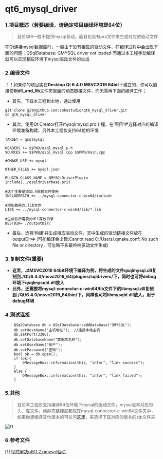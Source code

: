 # qt6_mysql_driver

### 1.项目概述（若要编译，请确定项目编译环境是64位）
> 目前Qt6一般不提供mysql驱动，而且也没有pro文件来生成对应的驱动文件
> 
在Qt连接mysql数据库时，一般由于没有相应的驱动文件，在编译过程中会出现下面的问题：QSqlDatabase: QMYSQL driver not loaded
而通过本工程手动编译就可以实现相应环境下mysql驱动文件的生成

### 2.编译文件
！！如果你的项目实在**Desktop Qt 6.4.0 MSVC2019 64bit**下建立的，你可以直接使用**dll_and_lib**文件夹里面的动态链接文件，而无需再下面的编译工作；
- 首先，下载本工程到本地，通过使用
```
git clone git@github.com:sokestudio/qt6_mysql_driver.git
cd qt6_mysql_driver
```
- 其次，使用Qt Creator打开mysql/mysql.pro工程，在‘项目’栏选择对应的编译环境准备构建，另外本工程仅支持64位的环境
```
TARGET = qsqlmysql
 
HEADERS += $$PWD/qsql_mysql_p.h
SOURCES += $$PWD/qsql_mysql.cpp $$PWD/main.cpp
 
#QMAKE_USE += mysql
 
OTHER_FILES += mysql.json
 
PLUGIN_CLASS_NAME = QMYSQLDriverPlugin
include(../qsqldriverbase.pri)
 
#这个主要是添加.h依赖文件使用
INCLUDEPATH += ../mysql-connector-c-win64/include
 
#添加依赖的.lib文件
LIBS += ../mysql-connector-c-win64/lib/*.lib
 
#生成你所需要的dll存放目录
DESTDIR= ./outputDir/
```
- 最后，选择‘构建’并生成相应驱动文件，其中生成的驱动链接文件放在outputDir中 (可能编译会出现:Cannot read C:/Users/.qmake.conf: No such file or directory，可忽略不影最终响驱动文件生成)

### 3.复制文件(重要)
- **这里，以MSVC2019 64bit环境下编译为例，将生成的文件qsqlmysql.dll复制到./Qt/6.4.0/msvc2019_64/plugins/sqldrivers/下，同时也可将debug环境下qsqlmysqld.dll放入**
- **此外，还需要将mysql-connector-c-win64/lib文件下的libmysql.dll复制到./Qt/6.4.0/msvc2019_64/bin/下，同样也可将libmysqld.dll放入，用于debug环境**

### 4.测试连接
```
    QSqlDatabase db = QSqlDatabase::addDatabase("QMYSQL");
    db.setHostName("主机地址");  //连接本地主机
    db.setPort(3306);
    db.setDatabaseName("数据库名称");
    db.setUserName("账户");
    db.setPassword("密码");
    bool ok = db.open();
    if (ok){
        QMessageBox::information(this, "infor", "link success");
    }
    else {
        QMessageBox::information(this, "infor", "link failed");
    }
```

### 5.其他
> 目前本工程仅支持编译64位环境下mysql的驱动文件，mysql版本对应的头、库文件，动静态链接库都放在mysql-connector-c-win64文件夹中，如果你想编译其他版本的可访问[这里](https://downloads.mysql.com/archives/c-c/)，来选择下载对应的版本的zip文件夹
>
![t1](https://user-images.githubusercontent.com/50172682/203330902-3d3b3e90-a832-4b47-b14e-d0cf381ef821.png)

### 6.参考文件
[1] [彻底解决qt6.1.2,qmysql驱动.](https://blog.csdn.net/qq_40303500/article/details/118384147)
